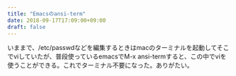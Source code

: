 ```yaml
---
title: "Emacsのansi-term"
date: 2018-09-17T17:09:00+09:00
draft: false
---
```

いままで、/etc/passwdなどを編集するときはmacのターミナルを起動してそこでviしていたが、普段使っているemacsでM-x ansi-termすると、この中でviを使うことができる。これでターミナル不要になった。ありがたい。
